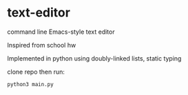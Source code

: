 # text-editor

command line Emacs-style text editor 

Inspired from school hw

Implemented in python using doubly-linked lists, static typing

clone repo then run:

```
python3 main.py
```
